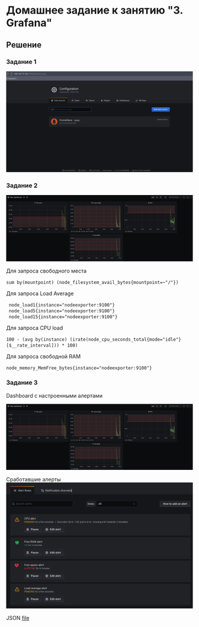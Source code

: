 # Домашнее задание к занятию "3. Grafana"

## Решение
### Задание 1
![](./img/grafana.png)

### Задание 2

![](./img/grafana2.png)

Для запроса свободного места

```
sum by(mountpoint) (node_filesystem_avail_bytes{mountpoint=~"/"})
```

Для запроса Load Average

```
 node_load1{instance="nodeexporter:9100"}
 node_load5{instance="nodeexporter:9100"} 
 node_load15{instance="nodeexporter:9100"}
 ```

Для запроса CPU load

```
100 - (avg by(instance) (irate(node_cpu_seconds_total{mode="idle"}[$__rate_interval])) * 100)
```

Для запроса свободной RAM

```
node_memory_MemFree_bytes{instance="nodeexporter:9100"}
```

### Задание 3
Dashboard с настроенными алертами

![](./img/grafana2.png)

Сработавшие алерты
![](./img/grafana3.png)

JSON
[file](grafana.json)